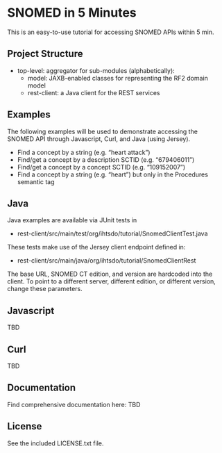 SNOMED in 5 Minutes
===================

This is an easy-to-use tutorial for accessing SNOMED APIs within 5 min.

Project Structure
-----------------

* top-level: aggregator for sub-modules (alphabetically):
  * model: JAXB-enabled classes for representing the RF2 domain model
  * rest-client: a Java client for the REST services

Examples
--------
The following examples will be used to demonstrate accessing the SNOMED API
through Javascript, Curl, and Java (using Jersey).

* Find a concept by a string (e.g. “heart attack”)
* Find/get a concept by a description SCTID (e.g. “679406011”)
* Find/get a concept by a concept SCTID (e.g. “109152007”)
* Find a concept by a string (e.g. “heart”) but only in the Procedures semantic tag

Java
----
Java examples are available via JUnit tests in
* rest-client/src/main/test/org/ihtsdo/tutorial/SnomedClientTest.java

These tests make use of the Jersey client endpoint defined in:
* rest-client/src/main/java/org/ihtsdo/tutorial/SnomedClientRest

The base URL, SNOMED CT edition, and version are hardcoded into the
client. To point to a different server, different edition, or different
version, change these parameters.

Javascript
----------
TBD

Curl
----
TBD

Documentation
-------------
Find comprehensive documentation here: TBD

License
-------
See the included LICENSE.txt file.




  
